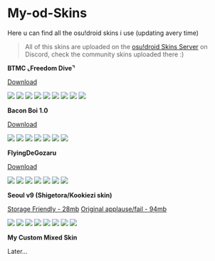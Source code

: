 # My-od-Skins
Here u can find all the osu!droid skins i use (updating avery time)

>All of this skins are uploaded on the [osu!droid Skins Server](https://discord.gg/7w5dASD4ta) on Discord, check the community skins uploaded there :)

**BTMC ⌞Freedom Dive⌝**

[Download](https://www.mediafire.com/download/36utnpus7sn6tjt)

![](https://cdn.discordapp.com/attachments/670681343046320128/832538698813145118/Screenshot_20210416_163650.png)
![](https://cdn.discordapp.com/attachments/670681343046320128/832538699056283698/Screenshot_20210416_163702.png)
![](https://cdn.discordapp.com/attachments/670681343046320128/832538699488165888/Screenshot_20210416_163716.png)
![](https://cdn.discordapp.com/attachments/670681343046320128/832538699870765056/Screenshot_20210416_163731.png)
![](https://cdn.discordapp.com/attachments/670681343046320128/832538700063047720/Screenshot_20210416_163747.png)
![](https://cdn.discordapp.com/attachments/670681343046320128/832538700264767488/Screenshot_20210416_163810.png)
![](https://cdn.discordapp.com/attachments/670681343046320128/832538700868485120/Screenshot_20210416_163905.png)
![](https://cdn.discordapp.com/attachments/670681343046320128/832538700440141834/Screenshot_20210416_163824.png)
![](https://cdn.discordapp.com/attachments/670681343046320128/832538700650774598/Screenshot_20210416_163840.png)


**Bacon Boi 1.0**

[Download](http://www.mediafire.com/folder/92ymqafw9wh55/-_《CK》_Bacon_boi_1.0)

![](https://cdn.discordapp.com/attachments/670681343046320128/780002649433047070/Screenshot_20201121-173621_osudroid.jpg)
![](https://cdn.discordapp.com/attachments/670681343046320128/780002649780387870/Screenshot_20201121-173926_osudroid-debug.jpg)
![](https://cdn.discordapp.com/attachments/670681343046320128/780002649189515274/Screenshot_20201121-175734_Permission_controller.jpg)
![](https://cdn.discordapp.com/attachments/670681343046320128/780002650116194304/Screenshot_20201121-174011_osudroid-debug.jpg)
![](https://cdn.discordapp.com/attachments/670681343046320128/780002650396819466/Screenshot_20201121-174028_osudroid-debug.jpg)
![](https://cdn.discordapp.com/attachments/670681343046320128/780002651093598218/Screenshot_20201122-161546_osudroid-debug.jpg)
![](https://cdn.discordapp.com/attachments/670681343046320128/780002651319697418/Screenshot_20201122-132637_osudroid-debug.jpg)


**FlyingDeGozaru**

[Download](https://www.mediafire.com/file/e8q45ifom78aj31/FlyingDeGozaru.zip/file)

![](https://cdn.discordapp.com/attachments/736978024817229955/924618268260589569/Screenshot_20211226-185550.jpg)
![](https://cdn.discordapp.com/attachments/736978024817229955/924618268004732938/Screenshot_20211226-185617.jpg)
![](https://cdn.discordapp.com/attachments/736978024817229955/924618267782443028/Screenshot_20211226-185643.jpg)
![](https://cdn.discordapp.com/attachments/736978024817229955/924618267170078780/Screenshot_20211226-190015.jpg)
![](https://cdn.discordapp.com/attachments/736978024817229955/924618266947776532/Screenshot_20211226-190024.jpg)
![](https://cdn.discordapp.com/attachments/736978024817229955/924618267589492736/Screenshot_20211226-190001.jpg)
![](https://cdn.discordapp.com/attachments/736978024817229955/924618267358797864/Screenshot_20211226-190007.jpg)

**Seoul v9 (Shigetora/Kookiezi skin)**

[Storage Friendly - 28mb](https://www.mediafire.com/file/rs585gds5dk09m5/Seoul_v9_%28Shigetora_Cookiezi_skin%29_%5BStarS_Fix-light-%5D.zip/file)
[Original applause/fail - 94mb](http://www.mediafire.com/file/kymplyfxq155oto/Seoul_v9_%2528Shigetora_Cookiezi_skin%2529_%255BStarS_Fix%255D.zip/file)

![](https://cdn.discordapp.com/attachments/670681343046320128/671679375829106708/IMG-20200128-WA0082.jpg)
![](https://cdn.discordapp.com/attachments/670681343046320128/671679376043147275/IMG-20200128-WA0074.jpg)
![](https://cdn.discordapp.com/attachments/670681343046320128/671679376332685342/IMG-20200128-WA0073.jpg)
![](https://cdn.discordapp.com/attachments/670681343046320128/671679376525361152/IMG-20200128-WA0072.jpg)
![](https://cdn.discordapp.com/attachments/670681343046320128/671679376936534016/IMG-20200128-WA0071.jpg)
![](https://cdn.discordapp.com/attachments/670681343046320128/671679377217683506/IMG-20200128-WA0070.jpg)
![](https://cdn.discordapp.com/attachments/670681343046320128/671679377464885278/IMG-20200128-WA0069.jpg)
![](https://cdn.discordapp.com/attachments/670681343046320128/671679377754423297/IMG-20200128-WA0068.jpg)

**My Custom Mixed Skin**

Later...
